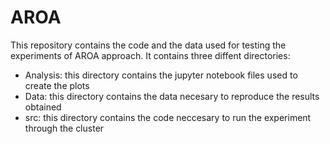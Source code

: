 # AROA

This repository contains the code and the data used for testing the experiments of AROA approach. It contains three diffent directories:
  
* Analysis: this directory contains the jupyter notebook files used to create the plots
* Data: this directory contains the data necesary to reproduce the results obtained
* src: this directory contains the code neccesary to run the experiment through the cluster
